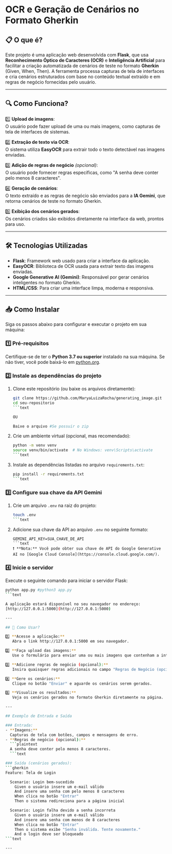 # OCR e Geração de Cenários no Formato Gherkin

## 📋 O que é?

Este projeto é uma aplicação web desenvolvida com **Flask**, que usa **Reconhecimento Óptico de Caracteres (OCR)** e **Inteligência Artificial** para facilitar a criação automatizada de cenários de teste no formato **Gherkin** (Given, When, Then). A ferramenta processa capturas de tela de interfaces e cria cenários estruturados com base no conteúdo textual extraído e em regras de negócio fornecidas pelo usuário.

---

## 🔍 Como Funciona?

1️⃣ **Upload de imagens**:  
   O usuário pode fazer upload de uma ou mais imagens, como capturas de tela de interfaces de sistemas.  

2️⃣ **Extração de texto via OCR**:  
   O sistema utiliza **EasyOCR** para extrair todo o texto detectável nas imagens enviadas.  

3️⃣ **Adição de regras de negócio** *(opcional)*:  
   O usuário pode fornecer regras específicas, como "A senha deve conter pelo menos 8 caracteres".  

4️⃣ **Geração de cenários**:  
   O texto extraído e as regras de negócio são enviados para a **IA Gemini**, que retorna cenários de teste no formato Gherkin.  

5️⃣ **Exibição dos cenários gerados**:  
   Os cenários criados são exibidos diretamente na interface da web, prontos para uso.

---

## 🛠️ Tecnologias Utilizadas

- **Flask**: Framework web usado para criar a interface da aplicação.  
- **EasyOCR**: Biblioteca de OCR usada para extrair texto das imagens enviadas.  
- **Google Generative AI (Gemini)**: Responsável por gerar cenários inteligentes no formato Gherkin.  
- **HTML/CSS**: Para criar uma interface limpa, moderna e responsiva.  

---

## 📥 Como Instalar

Siga os passos abaixo para configurar e executar o projeto em sua máquina:

### 1️⃣ Pré-requisitos
Certifique-se de ter o **Python 3.7 ou superior** instalado na sua máquina. Se não tiver, você pode baixá-lo em [python.org](https://www.python.org/).

### 2️⃣ Instale as dependências do projeto
1. Clone este repositório (ou baixe os arquivos diretamente):
   ```bash
   git clone https://github.com/MaryaLuizaRocha/generating_image.git
   cd seu-repositorio
   ```text

   OU

   Baixe o arquivo #Se possuir o zip

2. Crie um ambiente virtual (opcional, mas recomendado):
   ```bash
   python -m venv venv
   source venv/bin/activate  # No Windows: venv\Scripts\activate
   ```text

3. Instale as dependências listadas no arquivo `requirements.txt`:
   ```bash
   pip install -r requirements.txt
   ```text

### 3️⃣ Configure sua chave da API Gemini
1. Crie um arquivo `.env` na raiz do projeto:
   ```bash
   touch .env
   ```text

2. Adicione sua chave da API ao arquivo `.env` no seguinte formato:
   ```plaintext
   GEMINI_API_KEY=SUA_CHAVE_DE_API
   ```text
   ❗ **Nota:** Você pode obter sua chave de API do Google Generative AI no [Google Cloud Console](https://console.cloud.google.com/).

### 4️⃣ Inicie o servidor
Execute o seguinte comando para iniciar o servidor Flask:
```bash
python app.py #python3 app.py
```text

A aplicação estará disponível no seu navegador no endereço:  
[http://127.0.0.1:5000](http://127.0.0.1:5000)

---

## 🚀 Como Usar?

1️⃣ **Acesse a aplicação:**  
   Abra o link http://127.0.0.1:5000 em seu navegador.  

2️⃣ **Faça upload das imagens:**  
   Use o formulário para enviar uma ou mais imagens que contenham a interface a ser processada.  

3️⃣ **Adicione regras de negócio (opcional):**  
   Insira quaisquer regras adicionais no campo "Regras de Negócio (opcional)".  

4️⃣ **Gere os cenários:**  
   Clique no botão "Enviar" e aguarde os cenários serem gerados.

5️⃣ **Visualize os resultados:**  
   Veja os cenários gerados no formato Gherkin diretamente na página.

---

## Exemplo de Entrada e Saída

### Entrada:
- **Imagens:**
  Capturas de tela com botões, campos e mensagens de erro.
- **Regras de negócio (opcional):**
  ```plaintext
  A senha deve conter pelo menos 8 caracteres.
  ```text

### Saída (cenários gerados):
```gherkin
Feature: Tela de Login

  Scenario: Login bem-sucedido
    Given o usuário insere um e-mail válido
    And insere uma senha com pelo menos 8 caracteres
    When clica no botão "Entrar"
    Then o sistema redireciona para a página inicial

  Scenario: Login falha devido a senha incorreta
    Given o usuário insere um e-mail válido
    And insere uma senha com menos de 8 caracteres
    When clica no botão "Entrar"
    Then o sistema exibe "Senha inválida. Tente novamente."
    And o login deve ser bloqueado
```text

---
